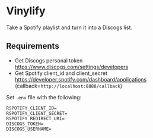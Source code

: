 # Vinylify

Take a Spotify playlist and turn it into a Discogs list.

## Requirements
- Get Discogs personal token https://www.discogs.com/settings/developers
- Get Spotify client_id and client_secret https://developer.spotify.com/dashboard/applications (callback=`http://localhost:8888/callback`)


Set `.env` file with the following:

```env
RSPOTIFY_CLIENT_ID=
RSPOTIFY_CLIENT_SECRET=
RSPOTIFY_REDIRECT_URI=
DISCOGS_TOKEN=
DISCOGS_USERNAME=
```
